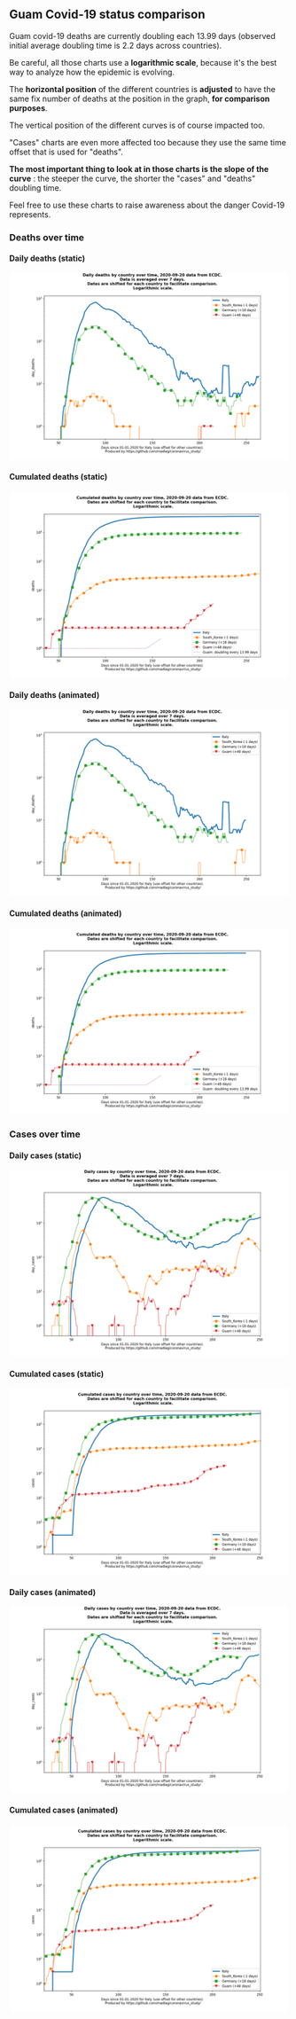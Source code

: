 ## Guam Covid-19 status comparison 

Guam covid-19 deaths are currently doubling each 13.99 days (observed initial average doubling time is 2.2 days across countries).



Be careful, all those charts use a **logarithmic scale**, because it's the best way to analyze how the epidemic is evolving.
 
The **horizontal position** of the different countries is **adjusted** to have the same fix number of deaths at the position in the graph, **for comparison purposes**.

The vertical position of the different curves is of course impacted too.

"Cases" charts are even more affected too because they use the same time offset that is used for "deaths".

**The most important thing to look at in those charts is the slope of the curve** : the steeper the curve, the shorter the "cases" and "deaths" doubling time.

Feel free to use these charts to raise awareness about the danger Covid-19 represents. 


 
### Deaths over time
 
#### Daily deaths (static)
![Guam covid-19 daily deaths static chart](https://raw.githubusercontent.com/madlag/coronavirus_study/master/notebooks/graphs/2020-09-20/countries/Guam/2020-09-20_Guam_day_deaths.png "Guam covid-19 day_deaths static chart")   
 
#### Cumulated deaths (static)
![Guam covid-19 cumulated deaths static chart](https://raw.githubusercontent.com/madlag/coronavirus_study/master/notebooks/graphs/2020-09-20/countries/Guam/2020-09-20_Guam_deaths.png "Guam covid-19 deaths static chart")   
 
#### Daily deaths (animated)
![Guam covid-19 daily deaths animated chart](https://raw.githubusercontent.com/madlag/coronavirus_study/master/notebooks/graphs/2020-09-20/countries/Guam/2020-09-20_Guam_day_deaths.gif "Guam covid-19 day_deaths animated chart")   
 
#### Cumulated deaths (animated)
![Guam covid-19 cumulated deaths animated chart](https://raw.githubusercontent.com/madlag/coronavirus_study/master/notebooks/graphs/2020-09-20/countries/Guam/2020-09-20_Guam_deaths.gif "Guam covid-19 deaths animated chart")   

 
### Cases over time
 
#### Daily cases (static)
![Guam covid-19 daily cases static chart](https://raw.githubusercontent.com/madlag/coronavirus_study/master/notebooks/graphs/2020-09-20/countries/Guam/2020-09-20_Guam_day_cases.png "Guam covid-19 day_cases static chart")   
 
#### Cumulated cases (static)
![Guam covid-19 cumulated cases static chart](https://raw.githubusercontent.com/madlag/coronavirus_study/master/notebooks/graphs/2020-09-20/countries/Guam/2020-09-20_Guam_cases.png "Guam covid-19 cases static chart")   
 
#### Daily cases (animated)
![Guam covid-19 daily cases animated chart](https://raw.githubusercontent.com/madlag/coronavirus_study/master/notebooks/graphs/2020-09-20/countries/Guam/2020-09-20_Guam_day_cases.gif "Guam covid-19 day_cases animated chart")   
 
#### Cumulated cases (animated)
![Guam covid-19 cumulated cases animated chart](https://raw.githubusercontent.com/madlag/coronavirus_study/master/notebooks/graphs/2020-09-20/countries/Guam/2020-09-20_Guam_cases.gif "Guam covid-19 cases animated chart")   

